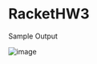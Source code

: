 # RacketHW3

Sample Output 

![image](https://github.com/Davidlee000/RacketHW3/assets/88510494/5a2744aa-7587-4482-8477-931f1c5838a0)
